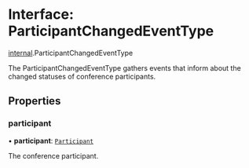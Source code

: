 # Interface: ParticipantChangedEventType

[internal](../modules/internal.md).ParticipantChangedEventType

The ParticipantChangedEventType gathers events that inform about the changed statuses of conference participants.

## Properties

### participant

• **participant**: [`Participant`](internal.Participant.md)

The conference participant.
